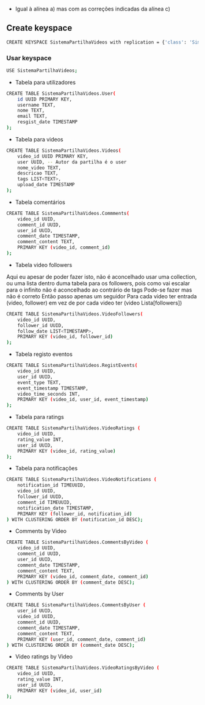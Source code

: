 - Igual à alínea a) mas com as correções indicadas da alínea c)

## Create keyspace

```bash
CREATE KEYSPACE SistemaPartilhaVideos with replication = {'class': 'SimpleStrategy', 'replication_factor': 3};
```

### Usar keyspace

```bash
USE SistemaPartilhaVideos;
```

- Tabela para utilizadores
```bash
CREATE TABLE SistemaPartilhaVideos.User(
    id UUID PRIMARY KEY,
    username TEXT,
    nome TEXT,
    email TEXT,
    resgist_date TIMESTAMP
);
```

- Tabela para videos
```bash
CREATE TABLE SistemaPartilhaVideos.Videos(
    video_id UUID PRIMARY KEY,
    user UUID, -- Autor da partilha é o user
    nome_video TEXT,
    descricao TEXT,
    tags LIST<TEXT>,
    upload_date TIMESTAMP
);
```

- Tabela comentários
```bash
CREATE TABLE SistemaPartilhaVideos.Commments(
    video_id UUID,
    comment_id UUID,
    user_id UUID,
    comment_date TIMESTAMP,
    comment_content TEXT,
    PRIMARY KEY (video_id, comment_id)
);
```

- Tabela video followers

Aqui eu apesar de poder fazer isto, não é aconcelhado usar uma collection, ou uma lista dentro duma tabela para os followers, pois como vai escalar para o infinito não é aconcelhado ao contrário de tags
Pode-se fazer mas não é correto
Então passo apenas um seguidor
Para cada video ter entrada (video, follower) em vez de por cada video ter (video Lista[followers])
```bash
CREATE TABLE SistemaPartilhaVideos.VideoFollowers(
    video_id UUID,
    follower_id UUID,
    follow_date LIST<TIMESTAMP>,
    PRIMARY KEY (video_id, follower_id)
);
```

- Tabela registo eventos
```bash
CREATE TABLE SistemaPartilhaVideos.RegistEvents(
    video_id UUID,
    user_id UUID,
    event_type TEXT, 
    event_timestamp TIMESTAMP, 
    video_time_seconds INT,  
    PRIMARY KEY (video_id, user_id, event_timestamp)
);
```

- Tabela para ratings


```bash
CREATE TABLE SistemaPartilhaVideos.VideoRatings (
    video_id UUID,
    rating_value INT,
    user_id UUID,
    PRIMARY KEY (video_id, rating_value)
);
```

- Tabela para notificações
```bash
CREATE TABLE SistemaPartilhaVideos.VideoNotifications (
    notification_id TIMEUUID,
    video_id UUID,
    follower_id UUID,
    comment_id TIMEUUID,
    notification_date TIMESTAMP,
    PRIMARY KEY (follower_id, notification_id)
) WITH CLUSTERING ORDER BY (notification_id DESC);
```


- Comments by Video
```bash
CREATE TABLE SistemaPartilhaVideos.CommentsByVideo (
    video_id UUID,
    comment_id UUID,
    user_id UUID,
    comment_date TIMESTAMP,
    comment_content TEXT,
    PRIMARY KEY (video_id, comment_date, comment_id)
) WITH CLUSTERING ORDER BY (comment_date DESC);
```

- Comments by User
```bash
CREATE TABLE SistemaPartilhaVideos.CommentsByUser (
    user_id UUID,
    video_id UUID,
    comment_id UUID,
    comment_date TIMESTAMP,
    comment_content TEXT,
    PRIMARY KEY (user_id, comment_date, comment_id)
) WITH CLUSTERING ORDER BY (comment_date DESC);
```

- Video ratings by Video
```bash
CREATE TABLE SistemaPartilhaVideos.VideoRatingsByVideo (
    video_id UUID,
    rating_value INT,
    user_id UUID,
    PRIMARY KEY (video_id, user_id)
);
```